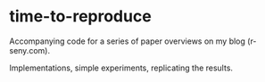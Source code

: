 # time-to-reproduce
Accompanying code for a series of paper overviews on my blog (r-seny.com). 

Implementations, simple experiments, replicating the results.
